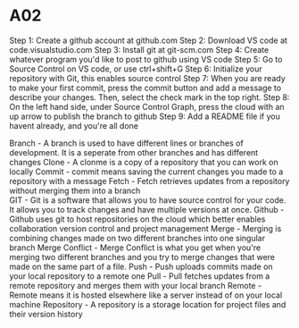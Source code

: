# A02
Step 1: Create a github account at github.com
Step 2: Download VS code at code.visualstudio.com
Step 3: Install git at git-scm.com
Step 4: Create whatever program you'd like to post to github using VS code
Step 5: Go to Source Control on VS code, or use ctrl+shift+G
Step 6: Initialize your repository with Git, this enables source control
Step 7: When you are ready to make your first commit, press the commit button and add a message to describe your changes. Then, select the check mark in the top right.
Step 8: On the left hand side, under Source Control Graph, press the cloud with an up arrow to publish the branch to github
Step 9: Add a README file if you havent already, and you're all done



Branch - A branch is used to have different lines or branches of development. It is a seperate from other branches and has different changes
Clone - A clonme is a copy of a repository that you can work on locally
Commit - commit means saving the current changes you made to a repository with a message
Fetch - Fetch retrieves updates from a repository without merging them into a branch  
GIT - Git is a software that allows you to have source control for your code. It allows you to track changes and have multiple versions at once. 
Github - Github uses git to host repositories on the cloud which better enables collaboration version control and project management 
Merge - Merging is combining changes made on two different branches into one singular branch
Merge Conflict - Merge Conflict is what you get when you're merging two different branches and you try to merge changes that were made on the same part of a file.
Push - Push uploads commits made on your local repository to a remote one
Pull - Pull fetches updates from a remote repository and merges them with your local branch
Remote - Remote means it is hosted elsewhere like a server instead of on your local machine
Repository - A repository is a storage location for project files and their version history
